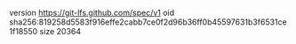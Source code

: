 version https://git-lfs.github.com/spec/v1
oid sha256:819258d5583f916effe2cabb7ce0f2d96b36ff0b45597631b3f6531ce1f18550
size 20364

